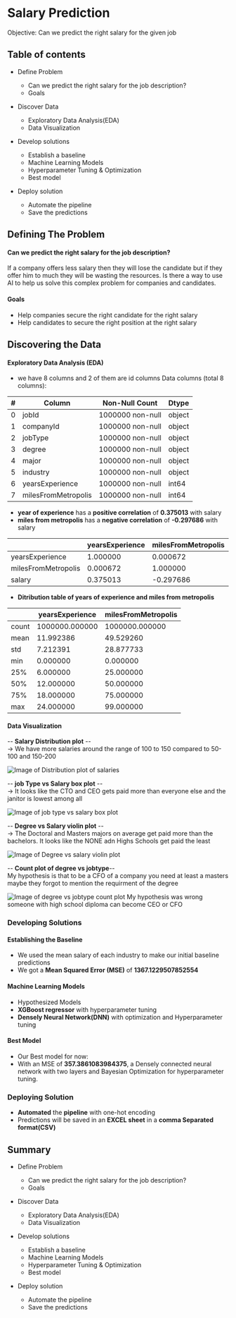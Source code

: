# Salary Prediction

Objective: Can we predict the right salary for the given job

## Table of contents
- Define Problem
    - Can we predict the right salary for the job description?
    - Goals

- Discover Data
   - Exploratory Data Analysis(EDA)
   - Data Visualization

- Develop solutions
    - Establish a baseline
    - Machine Learning Models
    - Hyperparameter Tuning & Optimization
    - Best model

- Deploy solution
   - Automate the pipeline
   - Save the predictions



## Defining The Problem

#### Can we predict the right salary for the job description?

If a company offers less salary then they will lose the candidate but if they offer him to much they will be wasting the resources. Is there a way to use AI to help us solve this complex problem for companies and candidates.

#### Goals

- Help companies secure the right candidate for the right salary
- Help candidates to secure the right position at the right salary

## Discovering the Data

#### Exploratory Data Analysis (EDA)
- we have 8 columns and 2 of them are id columns
Data columns (total 8 columns):

|#   |Column             |Non-Null Count    |Dtype|
|--- |------             |--------------    |----- |
| 0   |jobId              |  1000000 non-null|  object|
| 1   |companyId          |  1000000 non-null|  object|
| 2   |jobType            |  1000000 non-null|  object|
| 3   |degree             |  1000000 non-null|  object|
| 4   |major              |  1000000 non-null|  object|
| 5   |industry           | 1000000 non-null|  object|
| 6   |yearsExperience    |  1000000 non-null|  int64|
| 7   |milesFromMetropolis|  1000000 non-null|  int64|

- **year of experience** has a **positive correlation** of **0.375013** with salary
- **miles from metropolis** has a **negative correlation** of **-0.297686** with salary

|               |yearsExperience | milesFromMetropolis | salary
|-------------------| ------------------- | ------------------- |-------------------|
|yearsExperience |1.000000 |0.000672 |0.375013|
|milesFromMetropolis |0.000672 |1.000000 |-0.297686|
|salary|0.375013|-0.297686 |1.000000|

- **Ditribution table of years of experience and miles from metropolis**

|   |yearsExperience |milesFromMetropolis|
|----|--------------|-------------------|
|count |1000000.000000 |1000000.000000|
|mean |11.992386 |49.529260|
|std |7.212391 |28.877733|
|min |0.000000 |0.000000|
|25% |6.000000 |25.000000|
|50% |12.000000 |50.000000|
|75% |18.000000 |75.000000|
|max |24.000000 |99.000000|

#### Data Visualization

-- **Salary Distribution plot** --
<br />
-> We have more salaries around the range of 100 to 150 compared to 50-100 and 150-200

![Image of Distribution plot of salaries](/reports/figures/graphs/png/salary_distribution.png)

-- **job Type vs Salary box plot** --
<br />
-> It looks like the CTO and CEO gets paid more than everyone else and the janitor is lowest among all

![Image of job type vs salary box plot](/reports/figures/graphs/png/jobType_salary_box.png)

-- **Degree vs Salary violin plot** --
<br />
-> The Doctoral and Masters majors on average get paid more than the bachelors. It looks like the NONE adn Highs Schools get paid the least

![Image of Degree vs salary violin plot](/reports/figures/graphs/png/degree_salary_violin.png)

-- **Count plot of degree vs jobtype**--
<br />
My hypothesis is that to be a CFO of a company you need at least a masters maybe they forgot to mention the requirment of the degree

![Image of degree vs jobtype count plot](/reports/figures/graphs/png/jobType_count.png)
My hypothesis was wrong someone with high school diploma can become CEO or CFO

### Developing Solutions

#### Establishing the Baseline
- We used the mean salary of each industry to make our initial baseline predictions
- We got a **Mean Squared Error (MSE)** of **1367.1229507852554**

#### Machine Learning Models
- Hypothesized Models
- **XGBoost regressor** with hyperparameter tuning
- **Densely Neural Network(DNN)** with optimization and Hyperparameter tuning

#### Best Model
- Our Best model for now:
- With an MSE of **357.3861083984375**, a Densely connected neural network with two layers and Bayesian Optimization for hyperparameter tuning.

### Deploying Solution
- **Automated** the **pipeline** with one-hot encoding
- Predictions will be saved in an **EXCEL sheet** in a **comma Separated format(CSV)**

## Summary
- Define Problem
    - Can we predict the right salary for the job description?
    - Goals

- Discover Data
   - Exploratory Data Analysis(EDA)
   - Data Visualization

- Develop solutions
    - Establish a baseline
    - Machine Learning Models
    - Hyperparameter Tuning & Optimization
    - Best model

- Deploy solution
   - Automate the pipeline
   - Save the predictions
